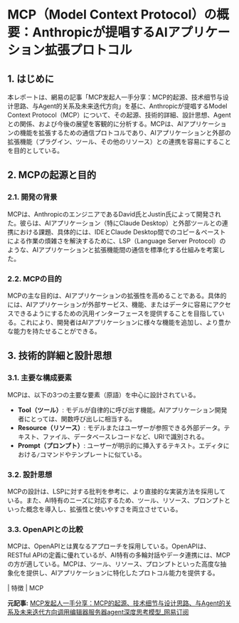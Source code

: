 # MCP（Model Context Protocol）の概要：Anthropicが提唱するAIアプリケーション拡張プロトコル

## 1. はじめに

本レポートは、網易の記事「MCP发起人一手分享：MCP的起源、技术细节与设计思路、与Agent的关系及未来迭代方向」を基に、Anthropicが提唱するModel Context Protocol（MCP）について、その起源、技術的詳細、設計思想、Agentとの関係、および今後の展望を客観的に分析する。MCPは、AIアプリケーションの機能を拡張するための通信プロトコルであり、AIアプリケーションと外部の拡張機能（プラグイン、ツール、その他のリソース）との連携を容易にすることを目的としている。

## 2. MCPの起源と目的

### 2.1. 開発の背景

MCPは、AnthropicのエンジニアであるDavid氏とJustin氏によって開発された。彼らは、AIアプリケーション（特にClaude Desktop）と外部ツールとの連携における課題、具体的には、IDEとClaude Desktop間でのコピー＆ペーストによる作業の煩雑さを解決するために、LSP（Language Server Protocol）のような、AIアプリケーションと拡張機能間の通信を標準化する仕組みを考案した。

### 2.2. MCPの目的

MCPの主な目的は、AIアプリケーションの拡張性を高めることである。具体的には、AIアプリケーションが外部サービス、機能、またはデータに容易にアクセスできるようにするための汎用インターフェースを提供することを目指している。これにより、開発者はAIアプリケーションに様々な機能を追加し、より豊かな能力を持たせることができる。

## 3. 技術的詳細と設計思想

### 3.1. 主要な構成要素

MCPは、以下の3つの主要な要素（原語）を中心に設計されている。

* **Tool（ツール）**: モデルが自律的に呼び出す機能。AIアプリケーション開発者にとっては、関数呼び出しに相当する。
* **Resource（リソース）**: モデルまたはユーザーが参照できる外部データ。テキスト、ファイル、データベースレコードなど、URIで識別される。
* **Prompt（プロンプト）**: ユーザーが明示的に挿入するテキスト。エディタにおける`/`コマンドやテンプレートに似ている。

### 3.2. 設計思想

MCPの設計は、LSPに対する批判を参考に、より直接的な実装方法を採用している。また、AI特有のニーズに対応するため、ツール、リソース、プロンプトといった概念を導入し、拡張性と使いやすさを両立させている。

### 3.3. OpenAPIとの比較

MCPは、OpenAPIとは異なるアプローチを採用している。OpenAPIは、RESTful APIの定義に優れているが、AI特有の多輪対話やデータ連携には、MCPの方が適している。MCPは、ツール、リソース、プロンプトといった高度な抽象化を提供し、AIアプリケーションに特化したプロトコル能力を提供する。

| 特徴 | MCP 

**元記事:** [MCP发起人一手分享：MCP的起源、技术细节与设计思路、与Agent的关系及未来迭代方向调用编辑器服务器agent深度思考模型_网易订阅](https://www.163.com/dy/article/JTHKEEP20511CUMI.html)